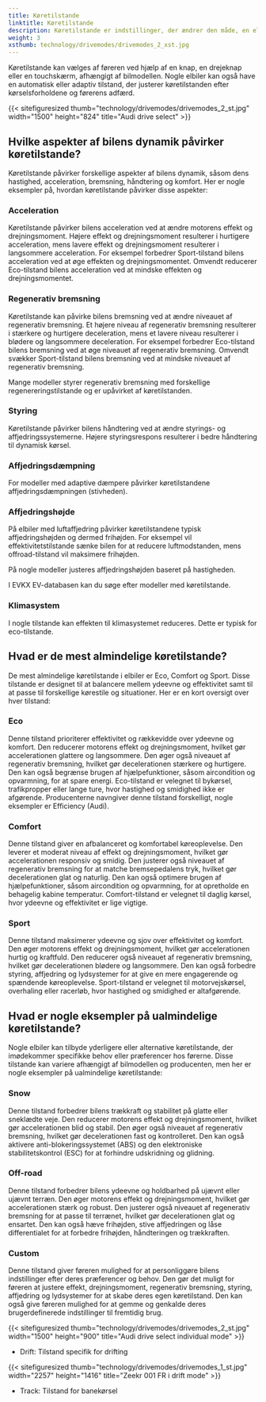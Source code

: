 ```yaml
---
title: Køretilstande
linktitle: Køretilstande
description: Køretilstande er indstillinger, der ændrer den måde, en elbil fungerer på, såsom dens acceleration, bremsning, styring, affjedring og regenerativ bremsning. 
weight: 3
xsthumb: technology/drivemodes/drivemodes_2_xst.jpg
---
```

<!-- markdownlint-disable MD033 -->

Køretilstande kan vælges af føreren ved hjælp af en knap, en drejeknap eller en touchskærm, afhængigt af bilmodellen. Nogle elbiler kan også have en automatisk eller adaptiv tilstand, der justerer køretilstanden efter kørselsforholdene og førerens adfærd.

{{< sitefiguresized thumb="technology/drivemodes/drivemodes_2_st.jpg" width="1500" height="824" title="Audi drive select" >}}

## Hvilke aspekter af bilens dynamik påvirker køretilstande?

Køretilstande påvirker forskellige aspekter af bilens dynamik, såsom dens hastighed, acceleration, bremsning, håndtering og komfort. Her er nogle eksempler på, hvordan køretilstande påvirker disse aspekter:

### Acceleration

Køretilstande påvirker bilens acceleration ved at ændre motorens effekt og drejningsmoment. Højere effekt og drejningsmoment resulterer i hurtigere acceleration, mens lavere effekt og drejningsmoment resulterer i langsommere acceleration. For eksempel forbedrer Sport-tilstand bilens acceleration ved at øge effekten og drejningsmomentet. Omvendt reducerer Eco-tilstand bilens acceleration ved at mindske effekten og drejningsmomentet.

### Regenerativ bremsning

Køretilstande kan påvirke bilens bremsning ved at ændre niveauet af regenerativ bremsning. Et højere niveau af regenerativ bremsning resulterer i stærkere og hurtigere deceleration, mens et lavere niveau resulterer i blødere og langsommere deceleration. For eksempel forbedrer Eco-tilstand bilens bremsning ved at øge niveauet af regenerativ bremsning. Omvendt svækker Sport-tilstand bilens bremsning ved at mindske niveauet af regenerativ bremsning.

Mange modeller styrer regenerativ bremsning med forskellige regenereringstilstande og er upåvirket af køretilstanden.

### Styring

Køretilstande påvirker bilens håndtering ved at ændre styrings- og affjedringssystemerne. Højere styringsrespons resulterer i bedre håndtering til dynamisk kørsel.

### Affjedringsdæmpning

For modeller med adaptive dæmpere påvirker køretilstandene affjedringsdæmpningen (stivheden).

### Affjedringshøjde

På elbiler med luftaffjedring påvirker køretilstandene typisk affjedringshøjden og dermed frihøjden. For eksempel vil effektivitetstilstande sænke bilen for at reducere luftmodstanden, mens offroad-tilstand vil maksimere frihøjden.

På nogle modeller justeres affjedringshøjden baseret på hastigheden.

I EVKX EV-databasen kan du søge efter modeller med køretilstande.

### Klimasystem

I nogle tilstande kan effekten til klimasystemet reduceres. Dette er typisk for eco-tilstande.

## Hvad er de mest almindelige køretilstande?

De mest almindelige køretilstande i elbiler er Eco, Comfort og Sport. Disse tilstande er designet til at balancere mellem ydeevne og effektivitet samt til at passe til forskellige kørestile og situationer. Her er en kort oversigt over hver tilstand:

### Eco

Denne tilstand prioriterer effektivitet og rækkevidde over ydeevne og komfort. Den reducerer motorens effekt og drejningsmoment, hvilket gør accelerationen glattere og langsommere. Den øger også niveauet af regenerativ bremsning, hvilket gør decelerationen stærkere og hurtigere. Den kan også begrænse brugen af hjælpefunktioner, såsom aircondition og opvarmning, for at spare energi. Eco-tilstand er velegnet til bykørsel, trafikpropper eller lange ture, hvor hastighed og smidighed ikke er afgørende. Producenterne navngiver denne tilstand forskelligt, nogle eksempler er Efficiency (Audi).

### Comfort

Denne tilstand giver en afbalanceret og komfortabel køreoplevelse. Den leverer et moderat niveau af effekt og drejningsmoment, hvilket gør accelerationen responsiv og smidig. Den justerer også niveauet af regenerativ bremsning for at matche bremsepedalens tryk, hvilket gør decelerationen glat og naturlig. Den kan også optimere brugen af hjælpefunktioner, såsom aircondition og opvarmning, for at opretholde en behagelig kabine temperatur. Comfort-tilstand er velegnet til daglig kørsel, hvor ydeevne og effektivitet er lige vigtige.

### Sport

Denne tilstand maksimerer ydeevne og sjov over effektivitet og komfort. Den øger motorens effekt og drejningsmoment, hvilket gør accelerationen hurtig og kraftfuld. Den reducerer også niveauet af regenerativ bremsning, hvilket gør decelerationen blødere og langsommere. Den kan også forbedre styring, affjedring og lydsystemer for at give en mere engagerende og spændende køreoplevelse. Sport-tilstand er velegnet til motorvejskørsel, overhaling eller racerløb, hvor hastighed og smidighed er altafgørende.

## Hvad er nogle eksempler på ualmindelige køretilstande?

Nogle elbiler kan tilbyde yderligere eller alternative køretilstande, der imødekommer specifikke behov eller præferencer hos førerne. Disse tilstande kan variere afhængigt af bilmodellen og producenten, men her er nogle eksempler på ualmindelige køretilstande:

### Snow

Denne tilstand forbedrer bilens trækkraft og stabilitet på glatte eller sneklædte veje. Den reducerer motorens effekt og drejningsmoment, hvilket gør accelerationen blid og stabil. Den øger også niveauet af regenerativ bremsning, hvilket gør decelerationen fast og kontrolleret. Den kan også aktivere anti-blokeringssystemet (ABS) og den elektroniske stabilitetskontrol (ESC) for at forhindre udskridning og glidning.

### Off-road

Denne tilstand forbedrer bilens ydeevne og holdbarhed på ujævnt eller ujævnt terræn. Den øger motorens effekt og drejningsmoment, hvilket gør accelerationen stærk og robust. Den justerer også niveauet af regenerativ bremsning for at passe til terrænet, hvilket gør decelerationen glat og ensartet. Den kan også hæve frihøjden, stive affjedringen og låse differentialet for at forbedre frihøjden, håndteringen og trækkraften.

### Custom

Denne tilstand giver føreren mulighed for at personliggøre bilens indstillinger efter deres præferencer og behov. Den gør det muligt for føreren at justere effekt, drejningsmoment, regenerativ bremsning, styring, affjedring og lydsystemer for at skabe deres egen køretilstand. Den kan også give føreren mulighed for at gemme og genkalde deres brugerdefinerede indstillinger til fremtidig brug.

{{< sitefiguresized thumb="technology/drivemodes/drivemodes_2_st.jpg" width="1500" height="900" title="Audi drive select individual mode" >}}

- Drift: Tilstand specifik for drifting

{{< sitefiguresized thumb="technology/drivemodes/drivemodes_1_st.jpg" width="2257" height="1416" title="Zeekr 001 FR i drift mode" >}}

- Track: Tilstand for banekørsel

